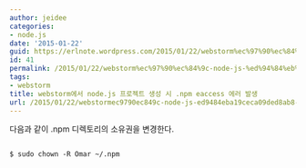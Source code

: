 ```yaml
---
author: jeidee
categories:
- node.js
date: '2015-01-22'
guid: https://erlnote.wordpress.com/2015/01/22/webstorm%ec%97%90%ec%84%9c-node-js-%ed%94%84%eb%a1%9c%ec%a0%9d%ed%8a%b8-%ec%83%9d%ec%84%b1-%ec%8b%9c-npm-eaccess-%ec%97%90%eb%9f%ac-%eb%b0%9c%ec%83%9d/
id: 41
permalink: /2015/01/22/webstorm%ec%97%90%ec%84%9c-node-js-%ed%94%84%eb%a1%9c%ec%a0%9d%ed%8a%b8-%ec%83%9d%ec%84%b1-%ec%8b%9c-npm-eaccess-%ec%97%90%eb%9f%ac-%eb%b0%9c%ec%83%9d/
tags:
- webstorm
title: webstorm에서 node.js 프로젝트 생성 시 .npm eaccess 에러 발생
url: /2015/01/22/webstormec9790ec849c-node-js-ed9484eba19ceca09ded8ab8-ec839dec84b1-ec8b9c-npm-eaccess-ec9790eb9fac-ebb09cec839d
---
```


다음과 같이 .npm 디렉토리의 소유권을 변경한다.

```
      
$ sudo chown -R Omar ~/.npm
  
```